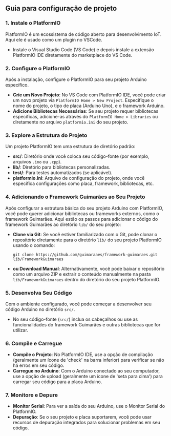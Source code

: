 ## Guia para configuração de projeto

### 1. Instale o PlatformIO
PlatformIO é um ecossistema de código aberto para desenvolvimento IoT. Aqui ele é usado como um plugin no VSCode.
  -  Instale o Visual Studio Code (VS Code) e depois instale a extensão PlatformIO IDE diretamente do marketplace do VS Code.

### 2. Configure o PlatformIO
Após a instalação, configure o PlatformIO para seu projeto Arduino específico.

- **Crie um Novo Projeto**: No VS Code com PlatformIO IDE, você pode criar um novo projeto via `PlatformIO Home > New Project`. Especifique o nome do projeto, o tipo de placa (Arduino Uno), e o framework Arduino.
- **Adicione Bibliotecas Necessárias**: Se seu projeto requer bibliotecas específicas, adicione-as através do `PlatformIO Home > Libraries` ou diretamente no arquivo `platformio.ini` do seu projeto.

### 3. Explore a Estrutura do Projeto
Um projeto PlatformIO tem uma estrutura de diretório padrão:
- **src/**: Diretório onde você coloca seu código-fonte (por exemplo, arquivos `.ino` ou `.cpp`).
- **lib/**: Diretório para bibliotecas personalizadas.
- **test/**: Para testes automatizados (se aplicável).
- **platformio.ini**: Arquivo de configuração do projeto, onde você especifica configurações como placa, framework, bibliotecas, etc.

### 4. Adicionando o Framework Guimarães ao Seu Projeto
Após configurar a estrutura básica do seu projeto Arduino com PlatformIO, você pode querer adicionar bibliotecas ou frameworks externos, como o framework Guimarães. Aqui estão os passos para adicionar o código do framework Guimarães ao diretório `lib/` do seu projeto:
 - **Clone via Git**: Se você estiver familiarizado com o Git, pode clonar o repositório diretamente para o diretório `lib/` do seu projeto PlatformIO usando o comando:
   ```
   git clone https://github.com/guimaraaes/framework-guimaraes.git lib/FrameworkGuimaraes
   ```
 - **ou Download Manual**: Alternativamente, você pode baixar o repositório como um arquivo ZIP e extrair o conteúdo manualmente na pasta `lib/FrameworkGuimaraes` dentro do diretório do seu projeto PlatformIO.

### 5. Desenvolva Seu Código
Com o ambiente configurado, você pode começar a desenvolver seu código Arduino no diretório `src/`.
   - No seu código-fonte (`src/`) inclua os cabeçalhos ou use as funcionalidades do framework Guimarães e outras bibliotecas que for utilizar.

### 6. Compile e Carregue
- **Compile o Projeto**: No PlatformIO IDE, use a opção de compilação (geralmente um ícone de 'check' na barra inferior) para verificar se não há erros em seu código.
- **Carregue no Arduino**: Com o Arduino conectado ao seu computador, use a opção de upload (geralmente um ícone de 'seta para cima') para carregar seu código para a placa Arduino.

### 7. Monitore e Depure
- **Monitor Serial**: Para ver a saída do seu Arduino, use o Monitor Serial do PlatformIO.
- **Depuração**: Se o seu projeto e placa suportarem, você pode usar recursos de depuração integrados para solucionar problemas em seu código.
 
